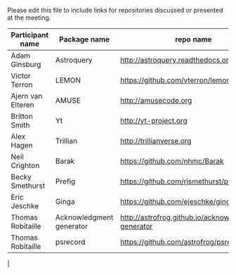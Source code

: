 Please edit this file to include links for repositories discussed or presented at the meeting.

| Participant name      | Package name           | repo name  |
| --------------------- |------------------------| -----------|
| Adam Ginsburg         | Astroquery             | http://astroquery.readthedocs.org/en/latest/     |
| Victor Terron			| LEMON					 | https://github.com/vterron/lemon |
| Ajern van Elteren		| AMUSE					 | http://amusecode.org |
| Britton Smith			| Yt					 | http://yt-project.org |
| Alex Hagen			| Trillian				 | http://trillianverse.org |
| Neil Crighton			| Barak					 | https://github.com/nhmc/Barak |
| Becky Smethurst		| Prefig 				 | https://github.com/rjsmethurst/prefig |
| Eric Jeschke			| Ginga					 | https://github.com/ejeschke/ginga |
| Thomas Robitaille 	| Acknowledgment generator | http://astrofrog.github.io/acknowledgment-generator |
| Thomas Robitaille		| psrecord				 | https://github.com/astrofrog/psrecord |
| 
